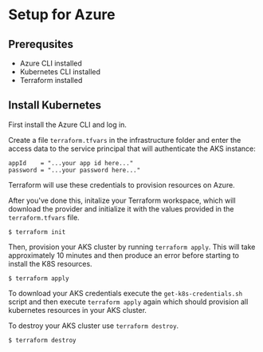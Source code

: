 # Setup for Azure

## Prerequsites

- Azure CLI installed
- Kubernetes CLI installed
- Terraform installed

## Install Kubernetes

First install the Azure CLI and log in.

Create a file `terraform.tfvars` in the infrastructure folder and enter the
access data to the service principal that will authenticate the AKS instance:

```
appId    = "...your app id here..."
password = "...your password here..."
```

Terraform will use these credentials to provision resources on Azure.

After you've done this, initalize your Terraform workspace, which will download
the provider and initialize it with the values provided in the `terraform.tfvars` file.

```shell
$ terraform init
```

Then, provision your AKS cluster by running `terraform apply`. This will
take approximately 10 minutes and then produce an error before starting
to install the K8S resources.

```shell
$ terraform apply
```

To download your AKS credentials execute the `get-k8s-credentials.sh`
script and then execute `terraform apply` again which should provision
all kubernetes resources in your AKS cluster.

To destroy your AKS cluster use `terraform destroy`.

```shell
$ terraform destroy
```
